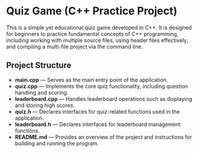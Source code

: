 # Quiz Game (C++ Practice Project)

This is a simple yet educational quiz game developed in C++. It is designed for beginners to practice fundamental concepts of C++ programming, including working with multiple source files, using header files effectively, and compiling a multi-file project via the command line.

## Project Structure

- **main.cpp** — Serves as the main entry point of the application.  
- **quiz.cpp** — Implements the core quiz functionality, including question handling and scoring.  
- **leaderboard.cpp** — Handles leaderboard operations such as displaying and storing high scores.  
- **quiz.h** — Declares interfaces for quiz-related functions used in the application.  
- **leaderboard.h** — Declares interfaces for leaderboard management functions.  
- **README.md** — Provides an overview of the project and instructions for building and running the program.
